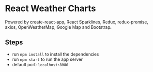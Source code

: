 # React Weather Charts

Powered by create-react-app, React Sparklines, Redux, redux-promise, axios, OpenWeatherMap, Google Map and Bootstrap.

## Steps
- run `npm install` to install the dependencies
- run `npm start` to run the app server
- default port: `localhost:8080`